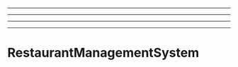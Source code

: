 ---------------------------------------------------------------------------------
----------------------------------------------------------------------------------------------------
----------------------------------------------------------------------------------------------------
----------------------------------------------------------------------------------------------------
# RestaurantManagementSystem
